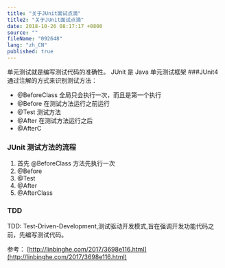 ```yaml
---
title: "关于JUnit面试点滴"
title2: "关于JUnit面试点滴"
date: 2018-10-26 08:17:17 +0800
source: ""
fileName: "092648"
lang: "zh_CN"
published: true
---
```


单元测试就是编写测试代码的准确性。
JUnit 是 Java 单元测试框架
###JUnit4 通过注解的方式来识别测试方法：

- @BeforeClass 全局只会执行一次，而且是第一个执行
- @Before 在测试方法运行之前运行
- @Test 测试方法
- @After 在测试方法运行之后
- @AfterC

### JUnit 测试方法的流程

1. 首先 @BeforeClass 方法先执行一次
2. @Before
3. @Test
4. @After
5. @AfterClass

### TDD

TDD: Test-Driven-Development,测试驱动开发模式,旨在强调开发功能代码之前，先编写测试代码。

参考：
[http://linbinghe.com/2017/3698e116.html](http://linbinghe.com/2017/3698e116.html)